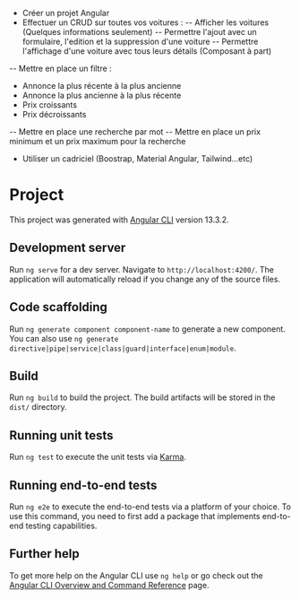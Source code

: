 - Créer un projet Angular 
- Effectuer un CRUD sur toutes vos voitures :
-- Afficher les voitures (Quelques informations seulement)
-- Permettre l'ajout avec un formulaire, l'edition et la suppression d'une voiture
-- Permettre l'affichage d'une voiture avec tous leurs détails (Composant à part)

-- Mettre en place un filtre : 
- Annonce la plus récente à la plus ancienne
- Annonce la plus ancienne à la plus récente
- Prix croissants
- Prix décroissants

-- Mettre en place une recherche par mot
-- Mettre en place un prix minimum et un prix maximum pour la recherche

- Utiliser un cadriciel (Boostrap,  Material Angular, Tailwind...etc)




# Project

This project was generated with [Angular CLI](https://github.com/angular/angular-cli) version 13.3.2.

## Development server

Run `ng serve` for a dev server. Navigate to `http://localhost:4200/`. The application will automatically reload if you change any of the source files.

## Code scaffolding

Run `ng generate component component-name` to generate a new component. You can also use `ng generate directive|pipe|service|class|guard|interface|enum|module`.

## Build

Run `ng build` to build the project. The build artifacts will be stored in the `dist/` directory.

## Running unit tests

Run `ng test` to execute the unit tests via [Karma](https://karma-runner.github.io).

## Running end-to-end tests

Run `ng e2e` to execute the end-to-end tests via a platform of your choice. To use this command, you need to first add a package that implements end-to-end testing capabilities.

## Further help

To get more help on the Angular CLI use `ng help` or go check out the [Angular CLI Overview and Command Reference](https://angular.io/cli) page.
